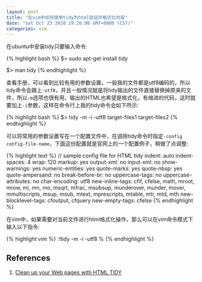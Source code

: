 ```yaml
---
layout: post
title: "在vim中如何使用tidy为html验证并格式化内容"
date: "Sat Oct 23 2010 19:26:00 GMT+0800 (CST)"
categories: vim
---
```


在ubuntu中安装tidy只要输入命令:

{% highlight bash %}
$> sudo apt-get install tidy

$> man tidy
{% endhighlight %}

查看手册，可以看到比较有用的参数设置，一般我的文件都是utf8编码的，所以tidy命令会跟上`-utf8`，并且一般情况就是将tidy输出的文件直接替换掉原来的文件，所以`-m`选项也很有用，输出的HTML也希望是格式化，有缩进的代码，这时就要加上`-i`参数，这样在命令行上我的tidy命令会如下所示:

{% highlight bash %}
$> tidy -m -i -utf8 target-files1 target-files2
{% endhighlight %}

可以将常用的参数设置写在一个配置文件中，在调用tidy命令时指定`-config config-file-name`，下面这份配置就是官网上的一个配置例子，稍做了点调整:

{% highlight text %}
// sample config file for HTML tidy
indent: auto
indent-spaces: 4
wrap: 120
markup: yes
output-xml: no
input-xml: no
show-warnings: yes
numeric-entities: yes
quote-marks: yes
quote-nbsp: yes
quote-ampersand: no
break-before-br: no
uppercase-tags: no
uppercase-attributes: no
char-encoding: utf8
new-inline-tags: cfif, cfelse, math, mroot,
mrow, mi, mn, mo, msqrt, mfrac, msubsup, munderover,
munder, mover, mmultiscripts, msup, msub, mtext,
mprescripts, mtable, mtr, mtd, mth
new-blocklevel-tags: cfoutput, cfquery
new-empty-tags: cfelse
{% endhighlight %}

在vim中，如果需要对当前文件进行html格式化操作，那么可以在vim命令模式下输入以下指令:

{% highlight vim %}
:!tidy -m -i -utf8 %
{% endhighlight %}

References
-----

1. [Clean up your Web pages with HTML TIDY](http://www.w3.org/People/Raggett/tidy/)
